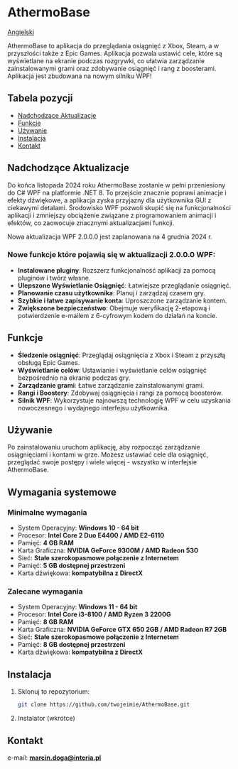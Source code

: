 # AthermoBase

[Angielski](./README.md)

AthermoBase to aplikacja do przeglądania osiągnięć z Xbox, Steam, a w przyszłości także z Epic Games. Aplikacja pozwala ustawić cele, które są wyświetlane na ekranie podczas rozgrywki, co ułatwia zarządzanie zainstalowanymi grami oraz zdobywanie osiągnięć i rang z boosterami. Aplikacja jest zbudowana na nowym silniku WPF!

## Tabela pozycji
- [Nadchodzące Aktualizacje](#nadchodzące-aktualizacje)
- [Funkcje](#funkcje)
- [Używanie](#używanie)
- [Instalacja](#instalacja)
- [Kontakt](#kontakt)

## Nadchodzące Aktualizacje

Do końca listopada 2024 roku AthermoBase zostanie w pełni przeniesiony do C# WPF na platformie .NET 8. To przejście znacznie poprawi animacje i efekty dźwiękowe, a aplikacja zyska przyjazny dla użytkownika GUI z ciekawymi detalami. Środowisko WPF pozwoli skupić się na funkcjonalności aplikacji i zmniejszy obciążenie związane z programowaniem animacji i efektów, co zaowocuje znacznymi aktualizacjami funkcji.

Nowa aktualizacja WPF 2.0.0.0 jest zaplanowana na 4 grudnia 2024 r.

### Nowe funkcje które pojawią się w aktualizacji 2.0.0.0 WPF:

- **Instalowane pluginy**: Rozszerz funkcjonalność aplikacji za pomocą pluginów i twórz własne.
- **Ulepszone Wyświetlanie Osiągnięć**: Łatwiejsze przeglądanie osiągnięć.
- **Planowanie czasu użytkownika**: Planuj i zarządzaj czasem gry.
- **Szybkie i łatwe zapisywanie konta**: Uproszczone zarządzanie kontem.
- **Zwiększone bezpieczeństwo**: Obejmuje weryfikację 2-etapową i potwierdzenie e-mailem z 6-cyfrowym kodem do działań na koncie.

## Funkcje

- **Śledzenie osiągnięć**: Przeglądaj osiągnięcia z Xbox i Steam z przyszłą obsługą Epic Games.
- **Wyświetlanie celów**: Ustawianie i wyświetlanie celów osiągnięć bezpośrednio na ekranie podczas gry.
- **Zarządzanie grami**: Łatwe zarządzanie zainstalowanymi grami.
- **Rangi i Boostery**: Zdobywaj osiągnięcia i rangi za pomocą boosterów.
- **Silnik WPF**: Wykorzystuje najnowszą technologię WPF w celu uzyskania nowoczesnego i wydajnego interfejsu użytkownika.

## Używanie
Po zainstalowaniu uruchom aplikację, aby rozpocząć zarządzanie osiągnięciami i kontami w grze. Możesz ustawiać cele dla osiągnięć, przeglądać swoje postępy i wiele więcej - wszystko w interfejsie AthermoBase.

## Wymagania systemowe

### Minimalne wymagania

- System Operacyjny: **Windows 10 - 64 bit**
- Procesor: **Intel Core 2 Duo E4400 / AMD E2-6110**
- Pamięć: **4 GB RAM**
- Karta Graficzna: **NVIDIA GeForce 9300M / AMD Radeon 530**
- Sieć: **Stałe szerokopasmowe połączenie z Internetem**
- Pamięć: **5 GB dostępnej przestrzeni**
- Karta dźwiękowa: **kompatybilna z DirectX**

### Zalecane wymagania

- System Operacyjny: **Windows 11 - 64 bit**
- Procesor: **Intel Core i3-8100 / AMD Ryzen 3 2200G**
- Pamięć: **8 GB RAM**
- Karta Graficzna: **NVIDIA GeForce GTX 650 2GB / AMD Radeon R7 2GB**
- Sieć: **Stałe szerokopasmowe połączenie z Internetem**
- Pamięć: **8 GB dostępnej przestrzeni**
- Karta dźwiękowa: **kompatybilna z DirectX**


## Instalacja

1. Sklonuj to repozytorium:
   ```bash
   git clone https://github.com/twojeimie/AthermoBase.git
2. Instalator (wkrótce)

## Kontakt

e-mail: **marcin.doga@interia.pl**
